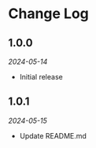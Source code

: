 # Change Log

## 1.0.0

_2024-05-14_

- Initial release

## 1.0.1

_2024-05-15_

- Update README.md
